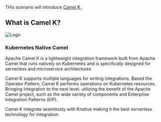 
THis scenario will introduce [Camel K ](https://camel.apache.org/camel-k/latest/index.html).

## What is Camel K?

![Logo](https://www.nicolaferraro.me/images/post-logo-apache-camel-d.png)

### Kubernetes Native Camel

Apache Camel K is a lightweight integration framework built from Apache Camel that runs natively on Kubernetes and is specifically designed for serverless and microservice architectures

Camel K supports multiple languages for writing integrations. Based the Operator Pattern, Camel K performs operations on Kubernetes resources. Bringing integration to the next level. utilizing the benefit of the Apache Camel project, such as the wide variety of components and Enterprise Integration Patterns (EIP).

Camel K integrate seamlessly with Knative making it the best serverless technology for integration.
